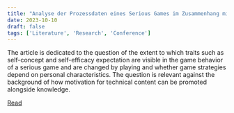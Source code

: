 ```yaml
---
title: "Analyse der Prozessdaten eines Serious Games im Zusammenhang mit Antworten aus Fragebögen"
date: 2023-10-10
draft: false
tags: ['Literature', 'Research', 'Conference']
---
```


The article is dedicated to the question of the extent to which traits such as self-concept and self-efficacy expectation are visible in the game behavior of a serious game and are changed by playing and whether game strategies depend on personal characteristics. The question is relevant against the background of how motivation for technical content can be promoted alongside knowledge.

[Read](https://www.journal-of-technical-education.de/index.php/joted/article/view/267/246#page=40)